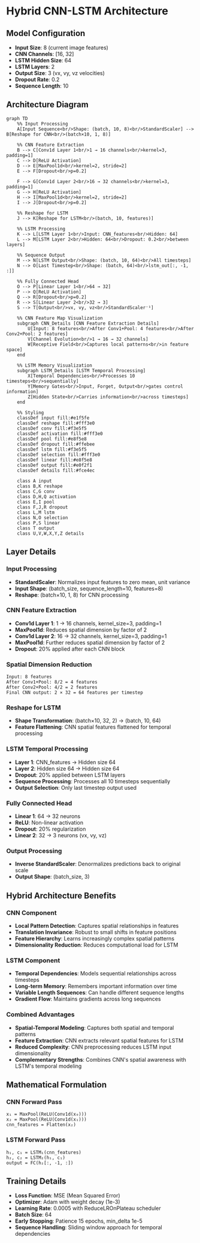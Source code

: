 # Hybrid CNN-LSTM Architecture

## Model Configuration
- **Input Size**: 8 (current image features)
- **CNN Channels**: [16, 32]
- **LSTM Hidden Size**: 64
- **LSTM Layers**: 2
- **Output Size**: 3 (vx, vy, vz velocities)
- **Dropout Rate**: 0.2
- **Sequence Length**: 10

## Architecture Diagram

```mermaid
graph TD
    %% Input Processing
    A[Input Sequence<br/>Shape: (batch, 10, 8)<br/>StandardScaler] --> B[Reshape for CNN<br/>(batch×10, 1, 8)]
    
    %% CNN Feature Extraction
    B --> C[Conv1d Layer 1<br/>1 → 16 channels<br/>kernel=3, padding=1]
    C --> D[ReLU Activation]
    D --> E[MaxPool1d<br/>kernel=2, stride=2]
    E --> F[Dropout<br/>p=0.2]
    
    F --> G[Conv1d Layer 2<br/>16 → 32 channels<br/>kernel=3, padding=1]
    G --> H[ReLU Activation]
    H --> I[MaxPool1d<br/>kernel=2, stride=2]
    I --> J[Dropout<br/>p=0.2]
    
    %% Reshape for LSTM
    J --> K[Reshape for LSTM<br/>(batch, 10, features)]
    
    %% LSTM Processing
    K --> L[LSTM Layer 1<br/>Input: CNN_features<br/>Hidden: 64]
    L --> M[LSTM Layer 2<br/>Hidden: 64<br/>Dropout: 0.2<br/>between layers]
    
    %% Sequence Output
    M --> N[LSTM Output<br/>Shape: (batch, 10, 64)<br/>All timesteps]
    N --> O[Last Timestep<br/>Shape: (batch, 64)<br/>lstm_out[:, -1, :]]
    
    %% Fully Connected Head
    O --> P[Linear Layer 1<br/>64 → 32]
    P --> Q[ReLU Activation]
    Q --> R[Dropout<br/>p=0.2]
    R --> S[Linear Layer 2<br/>32 → 3]
    S --> T[Output<br/>vx, vy, vz<br/>StandardScaler⁻¹]
    
    %% CNN Feature Map Visualization
    subgraph CNN_Details [CNN Feature Extraction Details]
        U[Input: 8 features<br/>After Conv1+Pool: 4 features<br/>After Conv2+Pool: 2 features]
        V[Channel Evolution<br/>1 → 16 → 32 channels]
        W[Receptive Field<br/>Captures local patterns<br/>in feature space]
    end
    
    %% LSTM Memory Visualization
    subgraph LSTM_Details [LSTM Temporal Processing]
        X[Temporal Dependencies<br/>Processes 10 timesteps<br/>sequentially]
        Y[Memory Gates<br/>Input, Forget, Output<br/>gates control information]
        Z[Hidden State<br/>Carries information<br/>across timesteps]
    end
    
    %% Styling
    classDef input fill:#e1f5fe
    classDef reshape fill:#fff3e0
    classDef conv fill:#f3e5f5
    classDef activation fill:#fff3e0
    classDef pool fill:#e8f5e8
    classDef dropout fill:#ffebee
    classDef lstm fill:#f3e5f5
    classDef selection fill:#fff3e0
    classDef linear fill:#e8f5e8
    classDef output fill:#e0f2f1
    classDef details fill:#fce4ec
    
    class A input
    class B,K reshape
    class C,G conv
    class D,H,Q activation
    class E,I pool
    class F,J,R dropout
    class L,M lstm
    class N,O selection
    class P,S linear
    class T output
    class U,V,W,X,Y,Z details
```

## Layer Details

### Input Processing
- **StandardScaler**: Normalizes input features to zero mean, unit variance
- **Input Shape**: (batch_size, sequence_length=10, features=8)
- **Reshape**: (batch×10, 1, 8) for CNN processing

### CNN Feature Extraction
- **Conv1d Layer 1**: 1 → 16 channels, kernel_size=3, padding=1
- **MaxPool1d**: Reduces spatial dimension by factor of 2
- **Conv1d Layer 2**: 16 → 32 channels, kernel_size=3, padding=1
- **MaxPool1d**: Further reduces spatial dimension by factor of 2
- **Dropout**: 20% applied after each CNN block

### Spatial Dimension Reduction
```
Input: 8 features
After Conv1+Pool: 8/2 = 4 features
After Conv2+Pool: 4/2 = 2 features
Final CNN output: 2 × 32 = 64 features per timestep
```

### Reshape for LSTM
- **Shape Transformation**: (batch×10, 32, 2) → (batch, 10, 64)
- **Feature Flattening**: CNN spatial features flattened for temporal processing

### LSTM Temporal Processing
- **Layer 1**: CNN_features → Hidden size 64
- **Layer 2**: Hidden size 64 → Hidden size 64
- **Dropout**: 20% applied between LSTM layers
- **Sequence Processing**: Processes all 10 timesteps sequentially
- **Output Selection**: Only last timestep output used

### Fully Connected Head
- **Linear 1**: 64 → 32 neurons
- **ReLU**: Non-linear activation
- **Dropout**: 20% regularization
- **Linear 2**: 32 → 3 neurons (vx, vy, vz)

### Output Processing
- **Inverse StandardScaler**: Denormalizes predictions back to original scale
- **Output Shape**: (batch_size, 3)

## Hybrid Architecture Benefits

### CNN Component
- **Local Pattern Detection**: Captures spatial relationships in features
- **Translation Invariance**: Robust to small shifts in feature positions
- **Feature Hierarchy**: Learns increasingly complex spatial patterns
- **Dimensionality Reduction**: Reduces computational load for LSTM

### LSTM Component
- **Temporal Dependencies**: Models sequential relationships across timesteps
- **Long-term Memory**: Remembers important information over time
- **Variable Length Sequences**: Can handle different sequence lengths
- **Gradient Flow**: Maintains gradients across long sequences

### Combined Advantages
- **Spatial-Temporal Modeling**: Captures both spatial and temporal patterns
- **Feature Extraction**: CNN extracts relevant spatial features for LSTM
- **Reduced Complexity**: CNN preprocessing reduces LSTM input dimensionality
- **Complementary Strengths**: Combines CNN's spatial awareness with LSTM's temporal modeling

## Mathematical Formulation

### CNN Forward Pass
```
x₁ = MaxPool(ReLU(Conv1d(x₀)))
x₂ = MaxPool(ReLU(Conv1d(x₁)))
cnn_features = Flatten(x₂)
```

### LSTM Forward Pass
```
h₁, c₁ = LSTM₁(cnn_features)
h₂, c₂ = LSTM₂(h₁, c₁)
output = FC(h₂[:, -1, :])
```

## Training Details
- **Loss Function**: MSE (Mean Squared Error)
- **Optimizer**: Adam with weight decay (1e-3)
- **Learning Rate**: 0.0005 with ReduceLROnPlateau scheduler
- **Batch Size**: 64
- **Early Stopping**: Patience 15 epochs, min_delta 1e-5
- **Sequence Handling**: Sliding window approach for temporal dependencies 